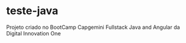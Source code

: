 # teste-java

Projeto criado no BootCamp Capgemini Fullstack Java and Angular da Digital Innovation One

